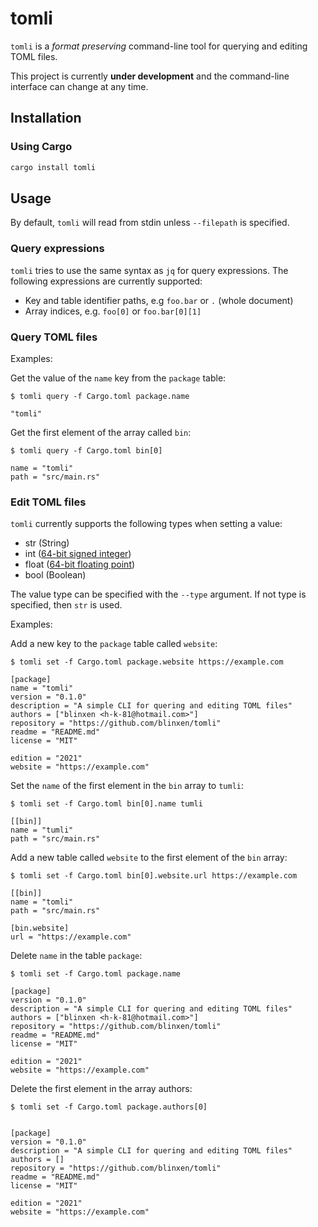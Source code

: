 tomli
=====

`tomli` is a *format preserving* command-line tool for querying and editing TOML files.

This project is currently **under development** and the command-line interface
can change at any time.


Installation
------------

### Using Cargo

```bash
cargo install tomli
```


Usage
-----

By default, `tomli` will read from stdin unless `--filepath` is specified.

### Query expressions

`tomli` tries to use the same syntax as `jq` for query expressions.
The following expressions are currently supported:

* Key and table identifier paths, e.g `foo.bar` or `.` (whole document)
* Array indices, e.g. `foo[0]` or `foo.bar[0][1]`

### Query TOML files

Examples:

Get the value of the `name` key from the `package` table:

```
$ tomli query -f Cargo.toml package.name

"tomli"
```

Get the first element of the array called `bin`:

```
$ tomli query -f Cargo.toml bin[0]

name = "tomli"
path = "src/main.rs"
```

### Edit TOML files

`tomli` currently supports the following types when setting a value:

* str (String)
* int ([64-bit signed integer](https://doc.rust-lang.org/std/primitive.i64.html))
* float ([64-bit floating point](https://doc.rust-lang.org/std/primitive.f64.html))
* bool (Boolean)

The value type can be specified with the `--type` argument.
If not type is specified, then `str` is used.

Examples:

Add a new key to the `package` table called `website`:

```
$ tomli set -f Cargo.toml package.website https://example.com

[package]
name = "tomli"
version = "0.1.0"
description = "A simple CLI for quering and editing TOML files"
authors = ["blinxen <h-k-81@hotmail.com>"]
repository = "https://github.com/blinxen/tomli"
readme = "README.md"
license = "MIT"

edition = "2021"
website = "https://example.com"
```

Set the `name` of the first element in the `bin` array to `tumli`:

```
$ tomli set -f Cargo.toml bin[0].name tumli

[[bin]]
name = "tumli"
path = "src/main.rs"
```

Add a new table called `website` to the first element of the `bin` array:

```
$ tomli set -f Cargo.toml bin[0].website.url https://example.com

[[bin]]
name = "tomli"
path = "src/main.rs"

[bin.website]
url = "https://example.com"
```

Delete `name` in the table `package`:

```
$ tomli set -f Cargo.toml package.name

[package]
version = "0.1.0"
description = "A simple CLI for quering and editing TOML files"
authors = ["blinxen <h-k-81@hotmail.com>"]
repository = "https://github.com/blinxen/tomli"
readme = "README.md"
license = "MIT"

edition = "2021"
website = "https://example.com"
```

Delete the first element in the array authors:

```
$ tomli set -f Cargo.toml package.authors[0]


[package]
version = "0.1.0"
description = "A simple CLI for quering and editing TOML files"
authors = []
repository = "https://github.com/blinxen/tomli"
readme = "README.md"
license = "MIT"

edition = "2021"
website = "https://example.com"
```
